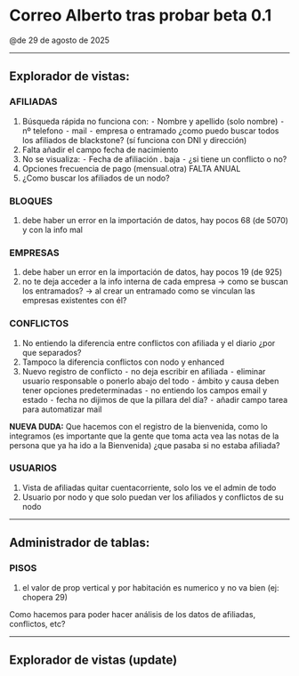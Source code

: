 # Correo Alberto tras probar beta 0.1

@de 29 de agosto de 2025

---
## Explorador de vistas:
### AFILIADAS
1. Búsqueda rápida no funciona con:
 ⁃ Nombre y apellido (solo nombre)
 ⁃ nº telefono
 ⁃ mail
 ⁃ empresa o entramado ¿como puedo buscar todos los afiliados de blackstone?
(sí funciona con DNI y dirección)
2. Falta añadir el campo fecha de nacimiento
3. No se visualiza:
 ⁃ Fecha de afiliación . baja
 ⁃ ¿si tiene un conflicto o no?
4. Opciones frecuencia de pago (mensual.otra) FALTA ANUAL
5. ¿Como buscar los afiliados de un nodo?

### BLOQUES
1. debe haber un error en la importación de datos, hay pocos 68 (de 5070) y con la info mal

### EMPRESAS
1. debe haber un error en la importación de datos, hay pocos 19 (de 925)
2. no te deja acceder a la info interna de cada empresa
-> como se buscan los entramados?
-> al crear un entramado como se vinculan las empresas existentes con él?

### CONFLICTOS
1. No entiendo la diferencia entre conflictos con afiliada y el diario ¿por que separados?
2. Tampoco la diferencia conflictos con nodo y enhanced
3. Nuevo registro de conflicto
 ⁃ no deja escribir en afiliada
 ⁃ eliminar usuario responsable o ponerlo abajo del todo
 ⁃ ámbito y causa deben tener opciones predeterminadas
 ⁃ no entiendo los campos email y estado
 ⁃ fecha no dijimos de que la pillara del día?
 ⁃ añadir campo tarea para automatizar mail

**NUEVA DUDA:** Que hacemos con el registro de la bienvenida, como lo integramos (es importante que la gente que toma acta vea las notas de la persona que ya ha ido a la Bienvenida)
¿que pasaba si no estaba afiliada?

### USUARIOS
1. Vista de afiliadas quitar cuentacorriente, solo los ve el admin de todo
2. Usuario por nodo y que solo puedan ver los afiliados y conflictos de su nodo

---
## Administrador de tablas:
### PISOS
1. el valor de prop vertical y por habitación es numerico y no va bien (ej: chopera 29)

Como hacemos para poder hacer análisis de los datos de afiliadas, conflictos, etc?


----

## Explorador de vistas (update)
